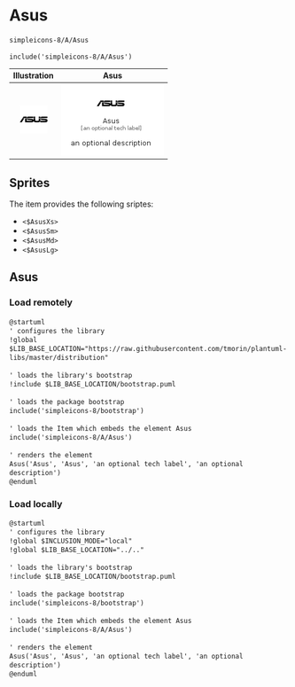 # Asus


```text
simpleicons-8/A/Asus
```

```text
include('simpleicons-8/A/Asus')
```



| Illustration | Asus |
| :---: | :---: |
| ![illustration for Illustration](../../simpleicons-8/A/Asus.png) | ![illustration for Asus](../../simpleicons-8/A/Asus.Local.png) |



## Sprites
The item provides the following sriptes:

- `<$AsusXs>`
- `<$AsusSm>`
- `<$AsusMd>`
- `<$AsusLg>`





## Asus

### Load remotely
```plantuml
@startuml
' configures the library
!global $LIB_BASE_LOCATION="https://raw.githubusercontent.com/tmorin/plantuml-libs/master/distribution"

' loads the library's bootstrap
!include $LIB_BASE_LOCATION/bootstrap.puml

' loads the package bootstrap
include('simpleicons-8/bootstrap')

' loads the Item which embeds the element Asus
include('simpleicons-8/A/Asus')

' renders the element
Asus('Asus', 'Asus', 'an optional tech label', 'an optional description')
@enduml
```

### Load locally
```plantuml
@startuml
' configures the library
!global $INCLUSION_MODE="local"
!global $LIB_BASE_LOCATION="../.."

' loads the library's bootstrap
!include $LIB_BASE_LOCATION/bootstrap.puml

' loads the package bootstrap
include('simpleicons-8/bootstrap')

' loads the Item which embeds the element Asus
include('simpleicons-8/A/Asus')

' renders the element
Asus('Asus', 'Asus', 'an optional tech label', 'an optional description')
@enduml
```

